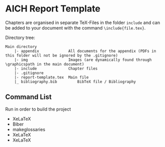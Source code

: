 # AICH Report Template
Chapters are organised in separate TeX-Files in the folder `include` and can be added to your document with the command `\include{file.tex}`.

Directory tree:

```text
Main directory
	|- appendix				All documents for the appendix (PDFs in this folder will not be ignored by the .gitignore)
	|- img					Images (are dynamically found through \graphicspath in the main document)
	|- include				Chapter files
	|- .gitignore
	|- report-template.tex	Main file
	|_ bibliography.bib			BibTeX file / Bibliography
```

## Command List

Run in order to build the project
* XeLaTeX
* Biber
* makeglossaries
* XeLaTeX
* XeLaTeX
